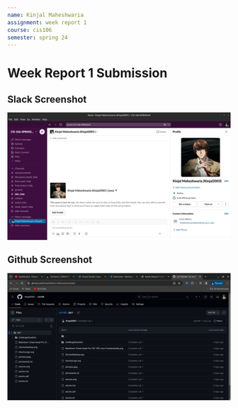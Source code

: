 ```yaml
---
name: Kinjal Maheshwaria
assignment: week report 1
course: cis106
semester: spring 24
---
```


# Week Report 1 Submission

## Slack Screenshot
![Slack](slack.png)
## Github Screenshot
![Github](github.png)